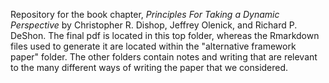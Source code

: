 Repository for the book chapter, *Principles For Taking a Dynamic Perspective* by Christopher R. Dishop, Jeffrey Olenick, and Richard P. DeShon. The final pdf is located in this top folder, whereas the Rmarkdown files used to generate it are located within the "alternative framework paper" folder. The other folders contain notes and writing that are relevant to the many different ways of writing the paper that we considered. 